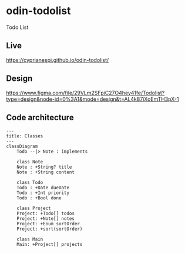 # odin-todolist
Todo List

## Live
https://cyprianespi.github.io/odin-todolist/

## Design
https://www.figma.com/file/29VLm2SFpiC27O4hey41fe/Todolist?type=design&node-id=0%3A1&mode=design&t=AL4k87jXoEmTH3pX-1

## Code architecture

```mermaid
---
title: Classes
---
classDiagram
    Todo --|> Note : implements

    class Note
    Note : +String? title
    Note : +String content

    class Todo
    Todo : +Date dueDate
    Todo : +Int priority
    Todo : +Bool done

    class Project
    Project: +Todo[] todos
    Project: +Note[] notes
    Project: +Enum sortOrder
    Project: +sort(sortOrder)

    class Main
    Main: +Project[] projects
```
